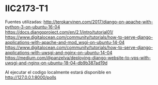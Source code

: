 # IIC2173-T1

Fuentes utilizadas:
http://terokarvinen.com/2017/django-on-apache-with-python-3-on-ubuntu-16-04
https://docs.djangoproject.com/en/2.1/intro/tutorial01/
https://www.digitalocean.com/community/tutorials/how-to-serve-django-applications-with-apache-and-mod_wsgi-on-ubuntu-14-04
https://www.digitalocean.com/community/tutorials/how-to-serve-django-applications-with-uwsgi-and-nginx-on-ubuntu-14-04
https://medium.com/@panzelva/deploying-django-website-to-vps-with-uwsgi-and-nginx-on-ubuntu-18-04-db9b387ad19d

Al ejecutar el codigo localmente estará disponible en http://127.0.0.1:8000/polls
